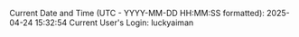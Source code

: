 Current Date and Time (UTC - YYYY-MM-DD HH:MM:SS formatted): 2025-04-24 15:32:54
Current User's Login: luckyaiman
